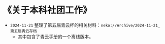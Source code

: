 # 《关于本科社团工作》

- `2024-11-21` 整理了第五届青云杯的相关材料：`neko://Archive/2024-11-21_第五届青云存档 `
  - 其中包含了青云手册的一个离线版本。

